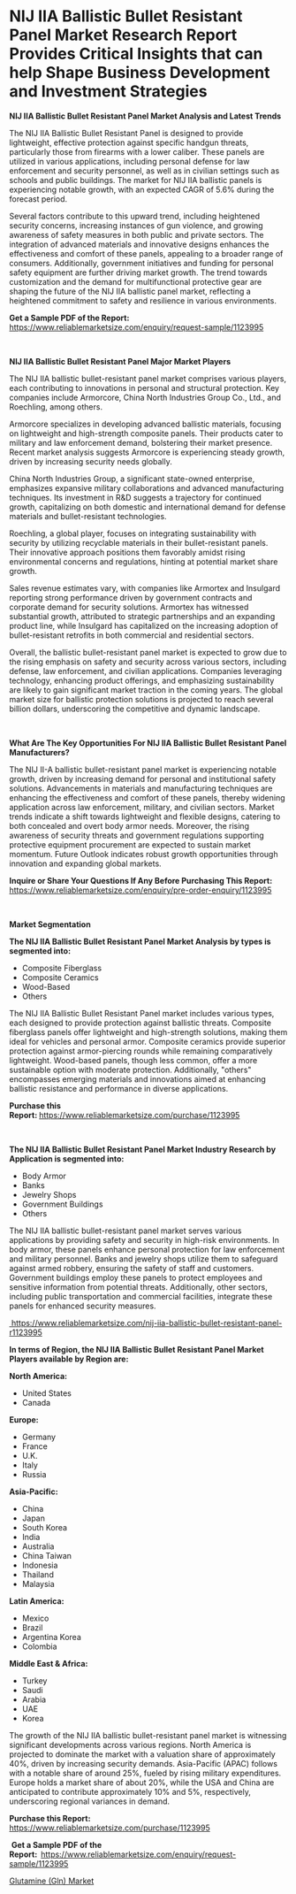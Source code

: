 <p><h1>NIJ IIA Ballistic Bullet Resistant Panel Market Research Report Provides Critical Insights that can help Shape Business Development and Investment Strategies</h1></p><p><strong>NIJ IIA Ballistic Bullet Resistant Panel Market Analysis and Latest Trends</strong></p>
<p><p>The NIJ IIA Ballistic Bullet Resistant Panel is designed to provide lightweight, effective protection against specific handgun threats, particularly those from firearms with a lower caliber. These panels are utilized in various applications, including personal defense for law enforcement and security personnel, as well as in civilian settings such as schools and public buildings. The market for NIJ IIA ballistic panels is experiencing notable growth, with an expected CAGR of 5.6% during the forecast period. </p><p>Several factors contribute to this upward trend, including heightened security concerns, increasing instances of gun violence, and growing awareness of safety measures in both public and private sectors. The integration of advanced materials and innovative designs enhances the effectiveness and comfort of these panels, appealing to a broader range of consumers. Additionally, government initiatives and funding for personal safety equipment are further driving market growth. The trend towards customization and the demand for multifunctional protective gear are shaping the future of the NIJ IIA ballistic panel market, reflecting a heightened commitment to safety and resilience in various environments.</p></p>
<p><strong>Get a Sample PDF of the Report:&nbsp;</strong> <a href="https://www.reliablemarketsize.com/enquiry/request-sample/1123995?utm_campaign=2233&utm_medium=2&utm_source=Github&utm_content=ia&utm_term=01022025&utm_id=nij-iia-ballistic-bullet-resistant-panel">https://www.reliablemarketsize.com/enquiry/request-sample/1123995</a></p>
<p>&nbsp;</p>
<p><strong>NIJ IIA Ballistic Bullet Resistant Panel Major Market Players</strong></p>
<p><p>The NIJ IIA ballistic bullet-resistant panel market comprises various players, each contributing to innovations in personal and structural protection. Key companies include Armorcore, China North Industries Group Co., Ltd., and Roechling, among others. </p><p>Armorcore specializes in developing advanced ballistic materials, focusing on lightweight and high-strength composite panels. Their products cater to military and law enforcement demand, bolstering their market presence. Recent market analysis suggests Armorcore is experiencing steady growth, driven by increasing security needs globally.</p><p>China North Industries Group, a significant state-owned enterprise, emphasizes expansive military collaborations and advanced manufacturing techniques. Its investment in R&D suggests a trajectory for continued growth, capitalizing on both domestic and international demand for defense materials and bullet-resistant technologies.</p><p>Roechling, a global player, focuses on integrating sustainability with security by utilizing recyclable materials in their bullet-resistant panels. Their innovative approach positions them favorably amidst rising environmental concerns and regulations, hinting at potential market share growth.</p><p>Sales revenue estimates vary, with companies like Armortex and Insulgard reporting strong performance driven by government contracts and corporate demand for security solutions. Armortex has witnessed substantial growth, attributed to strategic partnerships and an expanding product line, while Insulgard has capitalized on the increasing adoption of bullet-resistant retrofits in both commercial and residential sectors.</p><p>Overall, the ballistic bullet-resistant panel market is expected to grow due to the rising emphasis on safety and security across various sectors, including defense, law enforcement, and civilian applications. Companies leveraging technology, enhancing product offerings, and emphasizing sustainability are likely to gain significant market traction in the coming years. The global market size for ballistic protection solutions is projected to reach several billion dollars, underscoring the competitive and dynamic landscape.</p></p>
<p>&nbsp;</p>
<p><strong>What Are The Key Opportunities For NIJ IIA Ballistic Bullet Resistant Panel Manufacturers?</strong></p>
<p><p>The NIJ II-A ballistic bullet-resistant panel market is experiencing notable growth, driven by increasing demand for personal and institutional safety solutions. Advancements in materials and manufacturing techniques are enhancing the effectiveness and comfort of these panels, thereby widening application across law enforcement, military, and civilian sectors. Market trends indicate a shift towards lightweight and flexible designs, catering to both concealed and overt body armor needs. Moreover, the rising awareness of security threats and government regulations supporting protective equipment procurement are expected to sustain market momentum. Future Outlook indicates robust growth opportunities through innovation and expanding global markets.</p></p>
<p><strong>Inquire or Share Your Questions If Any Before Purchasing This Report:</strong> <a href="https://www.reliablemarketsize.com/enquiry/pre-order-enquiry/1123995?utm_campaign=2233&utm_medium=2&utm_source=Github&utm_content=ia&utm_term=01022025&utm_id=nij-iia-ballistic-bullet-resistant-panel">https://www.reliablemarketsize.com/enquiry/pre-order-enquiry/1123995</a></p>
<p>&nbsp;</p>
<p><strong>Market Segmentation</strong></p>
<p><strong>The NIJ IIA Ballistic Bullet Resistant Panel Market Analysis by types is segmented into:</strong></p>
<p><ul><li>Composite Fiberglass</li><li>Composite Ceramics</li><li>Wood-Based</li><li>Others</li></ul></p>
<p><p>The NIJ IIA Ballistic Bullet Resistant Panel market includes various types, each designed to provide protection against ballistic threats. Composite fiberglass panels offer lightweight and high-strength solutions, making them ideal for vehicles and personal armor. Composite ceramics provide superior protection against armor-piercing rounds while remaining comparatively lightweight. Wood-based panels, though less common, offer a more sustainable option with moderate protection. Additionally, "others" encompasses emerging materials and innovations aimed at enhancing ballistic resistance and performance in diverse applications.</p></p>
<p><strong>Purchase this Report:&nbsp;</strong><a href="https://www.reliablemarketsize.com/purchase/1123995?utm_campaign=2233&utm_medium=2&utm_source=Github&utm_content=ia&utm_term=01022025&utm_id=nij-iia-ballistic-bullet-resistant-panel">https://www.reliablemarketsize.com/purchase/1123995</a></p>
<p>&nbsp;</p>
<p><strong>The NIJ IIA Ballistic Bullet Resistant Panel Market Industry Research by Application is segmented into:</strong></p>
<p><ul><li>Body Armor</li><li>Banks</li><li>Jewelry Shops</li><li>Government Buildings</li><li>Others</li></ul></p>
<p><p>The NIJ IIA ballistic bullet-resistant panel market serves various applications by providing safety and security in high-risk environments. In body armor, these panels enhance personal protection for law enforcement and military personnel. Banks and jewelry shops utilize them to safeguard against armed robbery, ensuring the safety of staff and customers. Government buildings employ these panels to protect employees and sensitive information from potential threats. Additionally, other sectors, including public transportation and commercial facilities, integrate these panels for enhanced security measures.</p></p>
<p><a href="https://www.reliablemarketsize.com/nij-iia-ballistic-bullet-resistant-panel-r1123995?utm_campaign=2233&utm_medium=2&utm_source=Github&utm_content=ia&utm_term=01022025&utm_id=nij-iia-ballistic-bullet-resistant-panel">&nbsp;https://www.reliablemarketsize.com/nij-iia-ballistic-bullet-resistant-panel-r1123995</a></p>
<p><strong>In terms of Region, the NIJ IIA Ballistic Bullet Resistant Panel Market Players available by Region are:</strong></p>
<p>
    <p> <strong> North America: </strong>
        <ul>
            <li>United States</li>
            <li>Canada</li>
        </ul>
        </p> 
    <p> <strong> Europe: </strong>
        <ul>
            <li>Germany</li>
            <li>France</li>
            <li>U.K.</li>
            <li>Italy</li>
            <li>Russia</li>
        </ul>
        </p> 
    <p> <strong> Asia-Pacific: </strong>
        <ul>
            <li>China</li>
            <li>Japan</li>
            <li>South Korea</li>
            <li>India</li>
            <li>Australia</li>
            <li>China Taiwan</li>
            <li>Indonesia</li>
            <li>Thailand</li>
            <li>Malaysia</li>
        </ul>
        </p> 
    <p> <strong> Latin America: </strong>
        <ul>
            <li>Mexico</li>
            <li>Brazil</li>
            <li>Argentina Korea</li>
            <li>Colombia</li>
        </ul>
        </p> 
    <p> <strong> Middle East & Africa: </strong>
        <ul>
            <li>Turkey</li>
            <li>Saudi</li>
            <li>Arabia</li>
            <li>UAE</li>
            <li>Korea</li>
        </ul>
    </p>
    </p>
<p><p>The growth of the NIJ IIA ballistic bullet-resistant panel market is witnessing significant developments across various regions. North America is projected to dominate the market with a valuation share of approximately 40%, driven by increasing security demands. Asia-Pacific (APAC) follows with a notable share of around 25%, fueled by rising military expenditures. Europe holds a market share of about 20%, while the USA and China are anticipated to contribute approximately 10% and 5%, respectively, underscoring regional variances in demand.</p></p>
<p><strong>Purchase this Report: </strong><a href="https://www.reliablemarketsize.com/purchase/1123995?utm_campaign=2233&utm_medium=2&utm_source=Github&utm_content=ia&utm_term=01022025&utm_id=nij-iia-ballistic-bullet-resistant-panel">https://www.reliablemarketsize.com/purchase/1123995</a></p>
<p>&nbsp;<strong>Get a Sample PDF of the Report:&nbsp;&nbsp;</strong><a href="https://www.reliablemarketsize.com/enquiry/request-sample/1123995?utm_campaign=2233&utm_medium=2&utm_source=Github&utm_content=ia&utm_term=01022025&utm_id=nij-iia-ballistic-bullet-resistant-panel">https://www.reliablemarketsize.com/enquiry/request-sample/1123995</a></p>
<p><strong></strong></p>
<p><p><a href="https://github.com/kathiestrine5ty/Market-Research-Report-List-1/blob/main/glutamine-gln-market.md?utm_campaign=2233&utm_medium=2&utm_source=Github&utm_content=ia&utm_term=01022025&utm_id=nij-iia-ballistic-bullet-resistant-panel">Glutamine (Gln) Market</a></p></p>